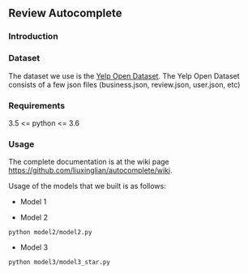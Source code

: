 ## Review Autocomplete

### Introduction

<!--
##### Team members: 
Haiyang Huang (hyhuang), Xinglian Liu (xinglian), Yuanhang Luo (royluo), Yuzhou Mao (myz)
-->

### Dataset

The dataset we use is the [Yelp Open Dataset](https://www.yelp.com/dataset). The Yelp Open Dataset consists of a few json files (business.json, review.json, user.json, etc)

### Requirements

3.5 <= python <= 3.6

### Usage

The complete documentation is at the wiki page https://github.com/liuxinglian/autocomplete/wiki.

Usage of the models that we built is as follows:
  
  * Model 1
  
  * Model 2
  
  ```shell
  python model2/model2.py
  ```

  * Model 3
  
  ```shell
  python model3/model3_star.py
  ```
